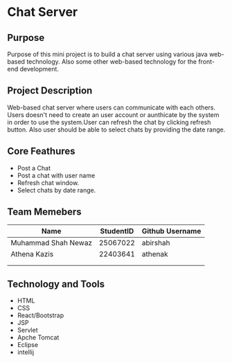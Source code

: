 # Chat Server

## Purpose 
Purpose of this mini project is to build a chat server using various java web-based technology.
Also some other web-based technology for the front-end development.

## Project Description
Web-based chat server where users can communicate with each others. Users doesn't need to create an 
user account or aunthicate by the system in order to use the system.User can refresh the chat by clicking 
refresh button. Also user should be able to select chats by providing the date range.

## Core Feathures
  * Post a Chat 
  * Post a chat with user name
  * Refresh chat window.
  * Select chats by date range.
  
## Team Memebers

| Name                     |StudentID                     |Github Username
|------------------------- |----------------------------- |----------------
|Muhammad Shah Newaz       |25067022                      |abirshah
|Athena Kazis              |22403641                      |athenak
|                          |                              |
|                          |                              |

## Technology and Tools
* HTML
* CSS
* React/Bootstrap 
* JSP
* Servlet
* Apche Tomcat
* Eclipse
* intellij

